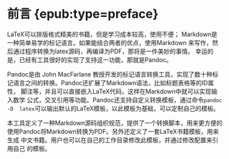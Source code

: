 # 前言 {epub:type=preface}

LaTeX可以排版格式精美的书籍，但是学习成本较高，使用不便；
Markdown是一种简单易学的标记语言。如果能结合两者的优点，使用Markdown
来写作，然后通过程序转换为latex源码，再编译为PDF，那将是一件美妙的事情。
幸运的是，已经有工具很好的实现了支持这一功能，那就是Pandoc。


Pandoc是由 John MacFarlane 教授开发的标记语言转换工具，实现了数十种标
记语言之间的转换。Pandoc还扩展了Markdown语法，比如标题表格等的ID属性，
 脚注等，并且可以直接嵌入LaTeX代码，这样在Markdown中就可以实现输入数学
公式，交叉引用等功能。Pandoc还支持自定义转换模板，通过命令`pandoc -D 
latex`可以输出默认的LaTeX模板，以此模板为基础，可以定制自己的模板。


本工具定义了一种Markdown源码组织规范，提供了一个转换脚本，用来更方便的
使用Pandoc将Markdown转换为PDF。另外还定义了一套LaTeX书籍模板，用来生成
中文书籍。用户也可以在自己的工作目录修改此模板，并通过修改配置来引用自己
的模板。
